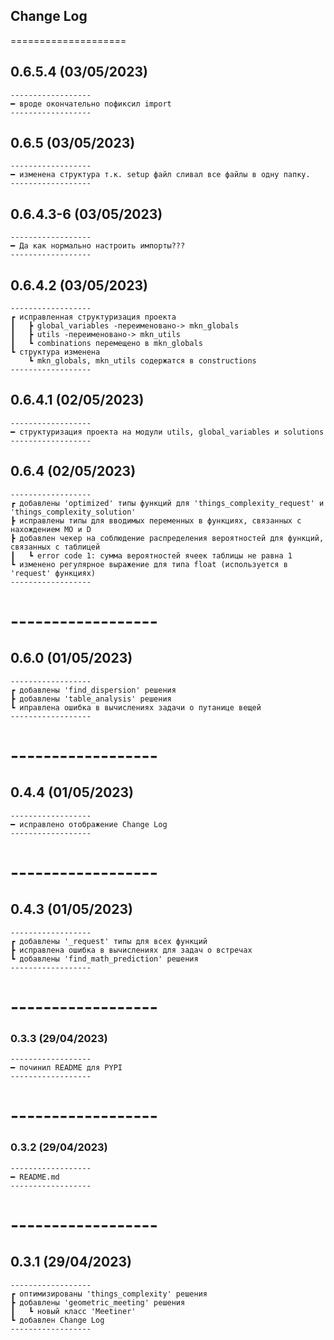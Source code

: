 ## Change Log
====================

## 0.6.5.4 (03/05/2023)
```
------------------
━ вроде окончательно пофиксил import
------------------
```
## 0.6.5 (03/05/2023)
```
------------------
━ изменена структура т.к. setup файл сливал все файлы в одну папку.
------------------
```
## 0.6.4.3-6 (03/05/2023)
```
------------------
━ Да как нормально настроить импорты???
------------------
```
## 0.6.4.2 (03/05/2023)
```
------------------
┏ исправленная структуризация проекта
┃   ┣ global_variables -переименовано-> mkn_globals
┃   ┣ utils -переименовано-> mkn_utils
┃   ┗ combinations перемещено в mkn_globals
┗ структура изменена
    ┗ mkn_globals, mkn_utils содержатся в constructions
------------------
```
## 0.6.4.1 (02/05/2023)
```
------------------
━ структуризация проекта на модули utils, global_variables и solutions
------------------
```
## 0.6.4 (02/05/2023)
```
------------------
┏ добавлены 'optimized' типы функций для 'things_complexity_request' и 'things_complexity_solution'
┣ исправлены типы для вводимых переменных в функциях, связанных с нахождением МО и D
┣ добавлен чекер на соблюдение распределения вероятностей для функций, связанных с таблицей
┃   ┗ error code 1: сумма вероятностей ячеек таблицы не равна 1
┗ изменено регулярное выражение для типа float (используется в 'request' функциях)
------------------
```
# ------------------
## 0.6.0 (01/05/2023)
```
------------------
┏ добавлены 'find_dispersion' решения
┣ добавлены 'table_analysis' решения
┗ иправлена ошибка в вычислениях задачи о путанице вещей
------------------
```
# ------------------
## 0.4.4 (01/05/2023)
```
------------------
━ исправлено отображение Change Log
------------------
```
# ------------------
## 0.4.3 (01/05/2023)
```
------------------
┏ добавлены '_request' типы для всех функций
┣ исправлена ошибка в вычислениях для задач о встречах
┗ добавлены 'find_math_prediction' решения
------------------
```
# ------------------
### 0.3.3 (29/04/2023)
```
------------------
━ починил README для PYPI
------------------
```
# ------------------
### 0.3.2 (29/04/2023)
```
------------------
━ README.md
------------------
```
# ------------------
## 0.3.1 (29/04/2023)
```
------------------
┏ оптимизированы 'things_complexity' решения
┣ добавлены 'geometric_meeting' решения
┃   ┗ новый класс 'Meetiner'
┗ добавлен Change Log
------------------
```
